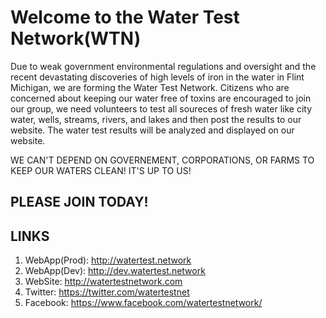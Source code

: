 # Welcome to the Water Test Network(WTN)
Due to weak government environmental regulations and oversight and the recent devastating discoveries of high levels of iron in the water in Flint Michigan, we are forming the Water Test Network.  Citizens who are concerned about keeping our water free of toxins are encouraged to join our group, we need volunteers to test all soureces of fresh water like city water, wells, streams, rivers, and lakes and then post the results to our website.  The water test results will be analyzed and displayed on our website.

WE CAN'T DEPEND ON GOVERNEMENT, CORPORATIONS, OR FARMS TO KEEP OUR WATERS CLEAN!  IT'S UP TO US! 

## PLEASE JOIN TODAY!

## LINKS
1. WebApp(Prod): http://watertest.network
2. WebApp(Dev): http://dev.watertest.network
3. WebSite: http://watertestnetwork.com
4. Twitter: https://twitter.com/watertestnet
5. Facebook: https://www.facebook.com/watertestnetwork/ 



